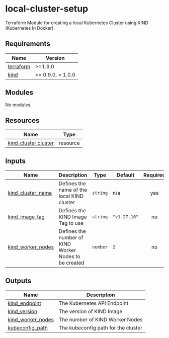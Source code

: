 # local-cluster-setup

Terraform Module for creating a local Kubernetes Cluster using KIND (Kubernetes In Docker).

<!-- BEGIN_TF_DOCS -->
## Requirements

| Name | Version |
|------|---------|
| <a name="requirement_terraform"></a> [terraform](#requirement\_terraform) | >=1.9.0 |
| <a name="requirement_kind"></a> [kind](#requirement\_kind) | >= 0.9.0, < 1.0.0 |

## Modules

No modules.

## Resources

| Name | Type |
|------|------|
| [kind_cluster.cluster](https://registry.terraform.io/providers/tehcyx/kind/latest/docs/resources/cluster) | resource |

## Inputs

| Name | Description | Type | Default | Required |
|------|-------------|------|---------|:--------:|
| <a name="input_kind_cluster_name"></a> [kind\_cluster\_name](#input\_kind\_cluster\_name) | Defines the name of the local KIND cluster | `string` | n/a | yes |
| <a name="input_kind_image_tag"></a> [kind\_image\_tag](#input\_kind\_image\_tag) | Defines the KIND Image Tag to use | `string` | `"v1.27.16"` | no |
| <a name="input_kind_worker_nodes"></a> [kind\_worker\_nodes](#input\_kind\_worker\_nodes) | Defines the number of KIND Worker Nodes to be created | `number` | `2` | no |

## Outputs

| Name | Description |
|------|-------------|
| <a name="output_kind_endpoint"></a> [kind\_endpoint](#output\_kind\_endpoint) | The Kubernetes API Endpoint |
| <a name="output_kind_version"></a> [kind\_version](#output\_kind\_version) | The version of KIND Image |
| <a name="output_kind_worker_nodes"></a> [kind\_worker\_nodes](#output\_kind\_worker\_nodes) | The number of KIND Worker Nodes |
| <a name="output_kubeconfig_path"></a> [kubeconfig\_path](#output\_kubeconfig\_path) | The kubeconfig path for the cluster |
<!-- END_TF_DOCS -->
